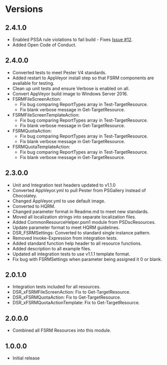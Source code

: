 # Versions

## 2.4.1.0

- Enabled PSSA rule violations to fail build - Fixes [Issue #12](https://github.com/PlagueHO/FSRMDsc/issues/12).
- Added Open Code of Conduct.

## 2.4.0.0

- Converted tests to meet Pester V4 standards.
- Added restart to AppVeyor install step so that FSRM components
  are available for testing.
- Clean up unit tests and ensure Verbose is enabled on all.
- Convert AppVeyor build image to Windows Server 2016.
- FSRMFileScreenAction:
  - Fix bug comparing ReportTypes array in Test-TargetResource.
  - Fix blank verbose message in Get-TargetResource.
- FSRMFileScreenTemplateAction:
  - Fix bug comparing ReportTypes array in Test-TargetResource.
  - Fix blank verbose message in Get-TargetResource.
- FSRMQuotaAction:
  - Fix bug comparing ReportTypes array in Test-TargetResource.
  - Fix blank verbose message in Get-TargetResource.
- FSRMQuotaTemplateAction:
  - Fix bug comparing ReportTypes array in Test-TargetResource.
  - Fix blank verbose message in Get-TargetResource.

## 2.3.0.0

- Unit and Integration test headers updated to v1.1.0
- Converted AppVeyor.yml to pull Pester from PSGallery instead of Chocolatey.
- Changed AppVeyor.yml to use default image.
- Converted to HQRM.
- Changed parameter format in Readme.md to meet new standards.
- Moved all localization strings into separate localization files.
- Added CommonResourceHelper.psm1 module from PSDscResources.
- Update parameter format to meet HQRM guidelines.
- DSR_FSRMSettings: Converted to standard single instance pattern.
- Removed Invoke-Expression from integration tests.
- Added standard function help header to all resource functions.
- Added description to all example files.
- Updated all integration tests to use v1.1.1 template format.
- Fix bug with FSRMSettings when parameter being assigned it 0 or blank.

## 2.0.1.0

- Integration tests included for all resources.
- DSR_xFSRMFileScreenAction: Fix to Get-TargetResource.
- DSR_xFSRMQuotaAction: Fix to Get-TargetResource.
- DSR_xFSRMQuotaActionTemplate: Fix to Get-TargetResource.

## 2.0.0.0

- Combined all FSRM Resources into this module.

## 1.0.0.0

- Initial release
